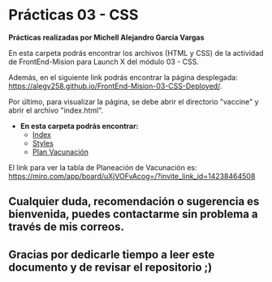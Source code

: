 # Prácticas 03 - CSS

**Prácticas realizadas por Michell Alejandro García Vargas**

En esta carpeta podrás encontrar los archivos (HTML y CSS) de la actividad de FrontEnd-Mision para Launch X del módulo 03 - CSS.

Además, en el siguiente link podrás encontrar la página desplegada: https://alegv258.github.io/FrontEnd-Mision-03-CSS-Deployed/.

Por último, para visualizar la página, se debe abrir el directorio "vaccine" y abrir el archivo "index.html".

- **En esta carpeta podrás encontrar:**
	- [Index](./vaccine/index.html)
	- [Styles](./vaccine/pages/CSS/style.css)
	- [Plan Vacunación](./Planeación_Vacunación)

El link para ver la tabla de Planeación de Vacunación es: https://miro.com/app/board/uXjVOFvAcog=/?invite_link_id=14238464508

## Cualquier duda, recomendación o sugerencia es bienvenida, puedes contactarme sin problema a través de mis correos.

## Gracias por dedicarle tiempo a leer este documento y de revisar el repositorio ;)

